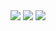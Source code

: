 <img src="https://capsule-render.vercel.app/api?type=venom&color=FFFF00&height=150&section=header&text=Jobibara's Github&textSize=10" />

<img src="https://capsule-render.vercel.app/api?type=waving&color=FFFF00&height=150&section=footer" />

<img src="https://capsule-render.vercel.app/api?type=venomg&color=FFFF00&height=150&section=header&text=asdf&fontSize=10" />
